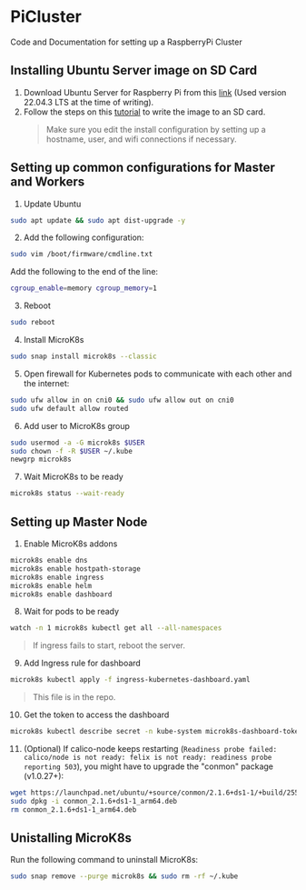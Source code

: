 # PiCluster
Code and Documentation for setting up a RaspberryPi Cluster


## Installing Ubuntu Server image on SD Card

1. Download Ubuntu Server for Raspberry Pi from this [link](https://ubuntu.com/download/raspberry-pi) (Used version 22.04.3 LTS at the time of writing).
2. Follow the steps on this [tutorial](https://ubuntu.com/tutorials/how-to-install-ubuntu-on-your-raspberry-pi) to write the image to an SD card.
    > Make sure you edit the install configuration by setting up a hostname, user, and wifi connections if necessary.


## Setting up common configurations for Master and Workers

1. Update Ubuntu

```bash
sudo apt update && sudo apt dist-upgrade -y
```

2. Add the following configuration:
```bash
sudo vim /boot/firmware/cmdline.txt
```
Add the following to the end of the line:
```bash
cgroup_enable=memory cgroup_memory=1
```

3. Reboot
```bash
sudo reboot
```

4. Install MicroK8s
```bash
sudo snap install microk8s --classic

```

5. Open firewall for Kubernetes pods to communicate with each other and the internet:
```bash
sudo ufw allow in on cni0 && sudo ufw allow out on cni0
sudo ufw default allow routed
```

6. Add user to MicroK8s group
```bash
sudo usermod -a -G microk8s $USER
sudo chown -f -R $USER ~/.kube
newgrp microk8s
```

7. Wait MicroK8s to be ready
```bash
microk8s status --wait-ready
```

## Setting up Master Node

1. Enable MicroK8s addons
```bash
microk8s enable dns 
microk8s enable hostpath-storage
microk8s enable ingress
microk8s enable helm
microk8s enable dashboard
```

8. Wait for pods to be ready
```bash
watch -n 1 microk8s kubectl get all --all-namespaces
```
> If ingress fails to start, reboot the server.

9. Add Ingress rule for dashboard
```bash
microk8s kubectl apply -f ingress-kubernetes-dashboard.yaml
```
> This file is in the repo.

10. Get the token to access the dashboard
```bash
microk8s kubectl describe secret -n kube-system microk8s-dashboard-token
```

11. (Optional) If calico-node keeps restarting (`Readiness probe failed: calico/node is not ready: felix is not ready: readiness probe reporting 503`), you might have to upgrade the "conmon" package (v1.0.27+):
```bash
wget https://launchpad.net/ubuntu/+source/conmon/2.1.6+ds1-1/+build/25582274/+files/conmon_2.1.6+ds1-1_arm64.deb
sudo dpkg -i conmon_2.1.6+ds1-1_arm64.deb
rm conmon_2.1.6+ds1-1_arm64.deb
```

## Unistalling MicroK8s

Run the following command to uninstall MicroK8s:
```bash
sudo snap remove --purge microk8s && sudo rm -rf ~/.kube
```

